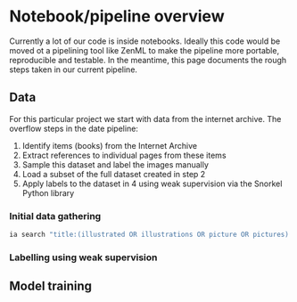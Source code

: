 

# Notebook/pipeline overview

Currently a lot of our code is inside notebooks. Ideally this code would be moved ot a pipelining tool like ZenML to make the pipeline more portable, reproducible and testable. In the meantime, this page documents the rough steps taken in our current pipeline. 

## Data 

For this particular project we start with data from the internet archive. The overflow steps in the date pipeline:

1. Identify items (books) from the Internet Archive
2. Extract references to individual pages from these items 
3. Sample this dataset and label the images manually 
4. Load a subset of the full dataset created in step 2 
5. Apply labels to the dataset in 4 using weak supervision via the Snorkel Python library

### Initial data gathering 

``` bash
ia search "title:(illustrated OR illustrations OR picture OR pictures) AND mediatype:(texts) AND date:[1800-01-01 TO 1950-01-01]" -> itemlist.jsonl
```





### Labelling using weak supervision

## Model training




